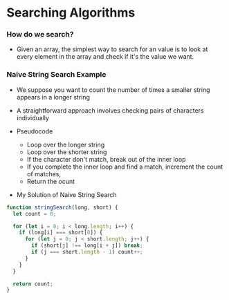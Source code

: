 # Searching Algorithms

### How do we search?

- Given an array, the simplest way to search for an value is to look at every element in the array and check if it's the value we want.

### Naive String Search Example

- We suppose you want to count the number of times a smaller string appears in a longer string
- A straightforward approach involves checking pairs of characters individually
- Pseudocode
  - Loop over the longer string
  - Loop over the shorter string
  - If the character don't match, break out of the inner loop
  - If you complete the inner loop and find a match, increment the count of matches,
  - Return the ocunt

- My Solution of Naive String Search

```javascript
function stringSearch(long, short) {
  let count = 0;

  for (let i = 0; i < long.length; i++) {
    if (long[i] === short[0]) {
      for (let j = 0; j < short.length; j++) {
        if (short[j] !== long[i + j]) break; 
        if (j === short.length - 1) count++;
      }
    }
  }

  return count;
}
```